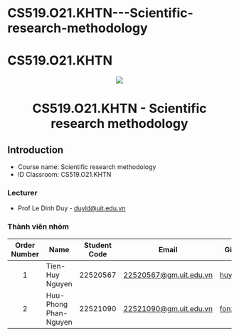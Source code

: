 # CS519.O21.KHTN---Scientific-research-methodology


# CS519.O21.KHTN
<p align="center">
  <a href="https://www.uit.edu.vn/"><img src="https://www.uit.edu.vn/sites/vi/files/banner.png"></a>
<h1 align="center"><b>CS519.O21.KHTN - Scientific research methodology</b></h1>

## Introduction
* Course name:  Scientific research methodology
* ID Classroom: CS519.O21.KHTN

### Lecturer
* Prof Le Dinh Duy - duyld@uit.edu.vn

### Thành viên nhóm

| Order Number | Name | Student Code | Email | Github |
| :---: | --- | --- | --- | --- |
| 1 | Tien-Huy Nguyen | 22520567 | 22520567@gm.uit.edu.vn | [huynt654]((https://github.com/huynt654)) |
| 2 | Huu-Phong Phan-Nguyen | 22521090 | 22521090@gm.uit.edu.vn | [fonzi22]((https://github.com/fonzi22)) |
